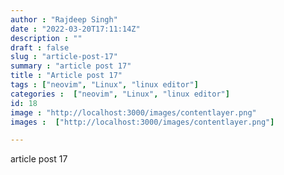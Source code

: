 ```yaml
---
author : "Rajdeep Singh"
date : "2022-03-20T17:11:14Z"
description : ""
draft : false
slug : "article-post-17"
summary : "article post 17"
title : "Article post 17"
tags : ["neovim", "Linux", "linux editor"]
categories :  ["neovim", "Linux", "linux editor"]
id: 18
image : "http://localhost:3000/images/contentlayer.png"
images :  ["http://localhost:3000/images/contentlayer.png"]

---
```


article post 17